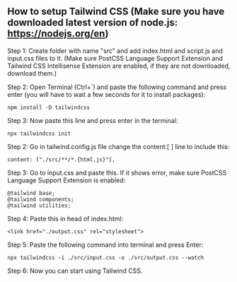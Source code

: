 ## How to setup Tailwind CSS (Make sure you have downloaded latest version of node.js: https://nodejs.org/en)

Step 1: Create folder with name "src" and add index.html and script.js and input.css files to it.
(Make sure PostCSS Language Support Extension and Tailwind CSS Intellisense Extension are enabled, if they are not downloaded, download them.)

Step 2: Open Terminal (Ctrl+`) and paste the following command and press enter (you will have to wait a few seconds for it to install packages):

```
npm install -D tailwindcss
```

Step 3: Now paste this line and press enter in the terminal:

```
npx tailwindcss init
```

Step 2: Go in tailwind.config.js file change the content:[ ] line to include this:

```
content: ["./src/**/*.{html,js}"],
```

Step 3: Go to input.css and paste this. If it shows error, make sure PostCSS Language Support Extension is enabled:

```
@tailwind base;
@tailwind components;
@tailwind utilities;
```

Step 4: Paste this in head of index.html:

```
<link href="./output.css" rel="stylesheet">
```

Step 5: Paste the following command into terminal and press Enter:

```
npx tailwindcss -i ./src/input.css -o ./src/output.css --watch
```

Step 6: Now you can start using Tailwind CSS.
